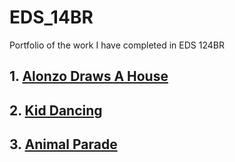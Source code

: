 # EDS_14BR
Portfolio of the work I have completed in EDS 124BR

## 1. [Alonzo Draws A House](https://youtu.be/6At2S_wdzIw)

## 2. [Kid Dancing](https://youtu.be/YaS-wQonjyY)

## 3. [Animal Parade](https://youtu.be/k2ojL7Bq7ps)
